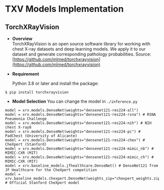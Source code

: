 # TXV Models Implementation

## TorchXRayVision

- **Overview**  
  TorchXRayVision is an open source software library for working with chest X-ray datasets and deep learning models. We apply it to our dataset and generate corresponding pathology probabilities. Source: [https://github.com/mlmed/torchxrayvision](https://github.com/mlmed/torchxrayvision)

- **Requirement** 

  Python 3.8 or later and install the package:
```
$ pip install torchxrayvision
```

- **Model Selection** 
  You can change the model in `./inference.py`

```
model = xrv.models.DenseNet(weights="densenet121-res224-all")
model = xrv.models.DenseNet(weights="densenet121-res224-rsna") # RSNA Pneumonia Challenge
model = xrv.models.DenseNet(weights="densenet121-res224-nih") # NIH chest X-ray8
model = xrv.models.DenseNet(weights="densenet121-res224-pc") # PadChest (University of Alicante)
model = xrv.models.DenseNet(weights="densenet121-res224-chex") # CheXpert (Stanford)
model = xrv.models.DenseNet(weights="densenet121-res224-mimic_nb") # MIMIC-CXR (MIT)
model = xrv.models.DenseNet(weights="densenet121-res224-mimic_ch") # MIMIC-CXR (MIT)
model = xrv.baseline_models.jfhealthcare.DenseNet() # DenseNet121 from JF Healthcare for the CheXpert competition
model = xrv.baseline_models.chexpert.DenseNet(weights_zip="chexpert_weights.zip") # Official Stanford CheXpert model

```

